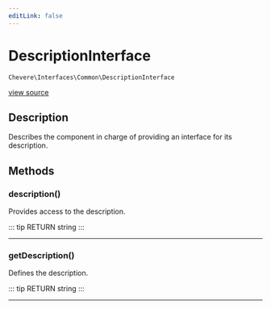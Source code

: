 ```yaml
---
editLink: false
---
```


# DescriptionInterface

`Chevere\Interfaces\Common\DescriptionInterface`

[view source](https://github.com/chevere/chevere/blob/master/Common/DescriptionInterface.php)

## Description

Describes the component in charge of providing an interface for its description.

## Methods

### description()

Provides access to the description.

::: tip RETURN
string
:::

---

### getDescription()

Defines the description.

::: tip RETURN
string
:::

---
